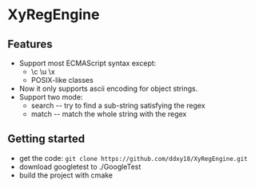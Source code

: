 # XyRegEngine
## Features
- Support most ECMAScript syntax except:
    - \c \u \x
    - POSIX-like classes
- Now it only supports ascii encoding for object strings.
- Support two mode: 
    - search -- try to find a sub-string satisfying the regex
    - match -- match the whole string with the regex
## Getting started
- get the code:
`git clone https://github.com/ddxy18/XyRegEngine.git`
- download googletest to ./GoogleTest
- build the project with cmake